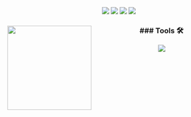 <p align="center">
<img src="https://img.shields.io/badge/Age-37-brightgreen" />
  <img src="https://img.shields.io/badge/Focus-Full%20Stack-brightgreen" />
  <img src="https://img.shields.io/badge/Lives-BsAs%20Argentina-success" />
  <img src="https://img.shields.io/badge/Languages-Spanish%20%26%20English-brightgreen" />
</p>
<div align="center">
    <img height="190em" align="left" src="https://github-readme-stats-eight-theta.vercel.app/api/top-langs/?username=MicaelaEdith&layout=compact&langs_count=8&theme=algolia"/>
  <div align="center">
    <h3  align="center">### Tools 🛠️</h3>
    <img src="https://skillicons.dev/icons?i=cs,java,py,dotnet,spring,flask,maven,css,js,bootstrap,react,unity&perline=6"/>
  </div>
</div>
